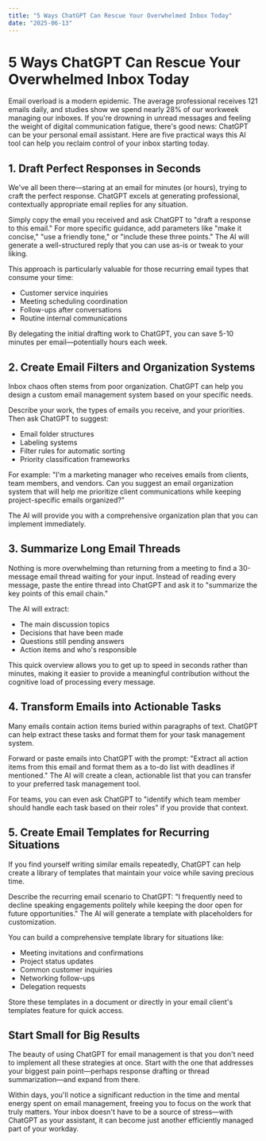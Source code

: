 ```yaml
---
title: "5 Ways ChatGPT Can Rescue Your Overwhelmed Inbox Today"
date: "2025-06-13"
---
```


# 5 Ways ChatGPT Can Rescue Your Overwhelmed Inbox Today

Email overload is a modern epidemic. The average professional receives 121 emails daily, and studies show we spend nearly 28% of our workweek managing our inboxes. If you're drowning in unread messages and feeling the weight of digital communication fatigue, there's good news: ChatGPT can be your personal email assistant. Here are five practical ways this AI tool can help you reclaim control of your inbox starting today.

## 1. Draft Perfect Responses in Seconds

We've all been there—staring at an email for minutes (or hours), trying to craft the perfect response. ChatGPT excels at generating professional, contextually appropriate email replies for any situation.

Simply copy the email you received and ask ChatGPT to "draft a response to this email." For more specific guidance, add parameters like "make it concise," "use a friendly tone," or "include these three points." The AI will generate a well-structured reply that you can use as-is or tweak to your liking.

This approach is particularly valuable for those recurring email types that consume your time:
- Customer service inquiries
- Meeting scheduling coordination
- Follow-ups after conversations
- Routine internal communications

By delegating the initial drafting work to ChatGPT, you can save 5-10 minutes per email—potentially hours each week.

## 2. Create Email Filters and Organization Systems

Inbox chaos often stems from poor organization. ChatGPT can help you design a custom email management system based on your specific needs.

Describe your work, the types of emails you receive, and your priorities. Then ask ChatGPT to suggest:
- Email folder structures
- Labeling systems
- Filter rules for automatic sorting
- Priority classification frameworks

For example: "I'm a marketing manager who receives emails from clients, team members, and vendors. Can you suggest an email organization system that will help me prioritize client communications while keeping project-specific emails organized?"

The AI will provide you with a comprehensive organization plan that you can implement immediately.

## 3. Summarize Long Email Threads

Nothing is more overwhelming than returning from a meeting to find a 30-message email thread waiting for your input. Instead of reading every message, paste the entire thread into ChatGPT and ask it to "summarize the key points of this email chain."

The AI will extract:
- The main discussion topics
- Decisions that have been made
- Questions still pending answers
- Action items and who's responsible

This quick overview allows you to get up to speed in seconds rather than minutes, making it easier to provide a meaningful contribution without the cognitive load of processing every message.

## 4. Transform Emails into Actionable Tasks

Many emails contain action items buried within paragraphs of text. ChatGPT can help extract these tasks and format them for your task management system.

Forward or paste emails into ChatGPT with the prompt: "Extract all action items from this email and format them as a to-do list with deadlines if mentioned." The AI will create a clean, actionable list that you can transfer to your preferred task management tool.

For teams, you can even ask ChatGPT to "identify which team member should handle each task based on their roles" if you provide that context.

## 5. Create Email Templates for Recurring Situations

If you find yourself writing similar emails repeatedly, ChatGPT can help create a library of templates that maintain your voice while saving precious time.

Describe the recurring email scenario to ChatGPT: "I frequently need to decline speaking engagements politely while keeping the door open for future opportunities." The AI will generate a template with placeholders for customization.

You can build a comprehensive template library for situations like:
- Meeting invitations and confirmations
- Project status updates
- Common customer inquiries
- Networking follow-ups
- Delegation requests

Store these templates in a document or directly in your email client's templates feature for quick access.

## Start Small for Big Results

The beauty of using ChatGPT for email management is that you don't need to implement all these strategies at once. Start with the one that addresses your biggest pain point—perhaps response drafting or thread summarization—and expand from there.

Within days, you'll notice a significant reduction in the time and mental energy spent on email management, freeing you to focus on the work that truly matters. Your inbox doesn't have to be a source of stress—with ChatGPT as your assistant, it can become just another efficiently managed part of your workday.